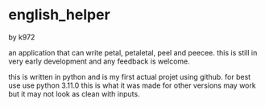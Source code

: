 # english_helper
by k972

an application that can write petal, petaletal, peel and peecee. this is still in very early development and any feedback is welcome.

this is written in python and is my first actual projet using github. for best use use python 3.11.0 this is what it was made for other versions may work but
it may not look as clean with inputs.

